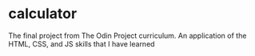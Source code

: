 # calculator
The final project from The Odin Project curriculum. An application of the HTML, CSS, and JS skills that I have learned
